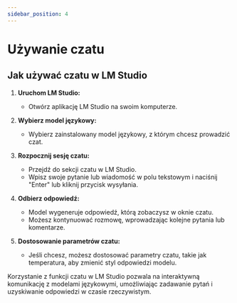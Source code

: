 ```yaml
---
sidebar_position: 4
---
```


# Używanie czatu

## Jak używać czatu w LM Studio

1. **Uruchom LM Studio:**
   - Otwórz aplikację LM Studio na swoim komputerze.

2. **Wybierz model językowy:**
   - Wybierz zainstalowany model językowy, z którym chcesz prowadzić czat.

3. **Rozpocznij sesję czatu:**
   - Przejdź do sekcji czatu w LM Studio.
   - Wpisz swoje pytanie lub wiadomość w polu tekstowym i naciśnij "Enter" lub kliknij przycisk wysyłania.

4. **Odbierz odpowiedź:**
   - Model wygeneruje odpowiedź, którą zobaczysz w oknie czatu.
   - Możesz kontynuować rozmowę, wprowadzając kolejne pytania lub komentarze.

5. **Dostosowanie parametrów czatu:**
   - Jeśli chcesz, możesz dostosować parametry czatu, takie jak temperatura, aby zmienić styl odpowiedzi modelu.

Korzystanie z funkcji czatu w LM Studio pozwala na interaktywną komunikację z modelami językowymi, umożliwiając zadawanie pytań i uzyskiwanie odpowiedzi w czasie rzeczywistym.